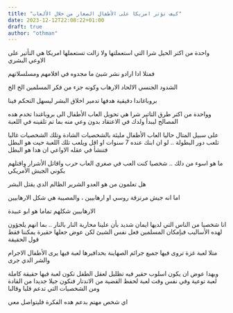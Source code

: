 ```yaml
---
title: "كيف تؤتر امريكا على الأطفال الصغار من خلال الألعاب"
date: 2023-12-12T22:08:22+01:00
draft: true
author: "othman"
---
```


واحدة من اكتر الحيل شرا التي استعملتها ولا زالت تستعملها امريكا هي التأتير على الاوعي البشري

فمتلا ادا ارادو نشر شيئ ما مجدوه في افلامهم ومسلسلاتهم

الشدود الجنسي الالحاد الارهاب وكونه جزء من فكر المسلمين الخ الخ

بروباغاندا دقيقية هدفها تدمير اخلاق البشر ليسهل التحكم فينا

وواحدة من اكتر طرق التاتير شرا هي تحويل العاب الأطفال الى بروباغندا تخدم هده المصالح ليبدأ ولدك في الاعتقاد بدون وعي منه بما تم تلقينه في اللعبة

على سبيل المتال حاليا العاب الأطفال مليئة بالشخصيات الشادة وتلك الشخصيات غالبا تلعب دور البطولة .. لو ان ابنك عنده 7 سنوات او اقل ويلعب تلك اللعبة حيت هو البطل فتنشأ في عقله الاواعي ان هدا هو البطل

ما هو اسوء من دلك .. شخصيا كنت العب في صغري العاب حرب واقاتل الأشرار واقتلهم بكوني الجيش الأمريكي

هل تعلمون من هو العدو الشرير الظالم الدي يقتل البشر

اما انه جيش مرتزقة روسي او ارهابيين ، والمصيبة هي شكل الارهابيين

الارهابيين شكلهم تماما هو ابو عبيدة

انا شخصيا من الناس التي لديها ايمان شديد بأن علينا محاربة النار بالنار .. بما انهم يلجؤون لهده الأساليب فبإمكان المسلمين فعل نفس الشيئ لكن عوض جعلها حقيرة يمكننا فقط قول الحقيقة

متلا لعبة غزة تروى فيها جميع جرائم الصهاينة بحدافيرها لعبة فيها يرى الأطفال الاجرام والشر الدي جرى

وبهدا عوض ان يكون اسلوب حقير فيه تظليل لعقل الطفل تكون لعبة فيها حقيقة كاملة لعبة توعية وفي نفس وقت لعبة لحفظ القضية من الاندتار فنكون جيلا جديدا من القادة ومن الشخصيات التي تدعم قلبا وقالبا

اي شخص مهتم بدعم هده الفكرة فليتواصل معي
